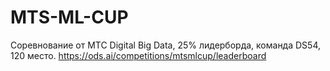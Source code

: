 # MTS-ML-CUP
Соревнование от МТС Digital Big Data, 25% лидерборда, команда DS54, 120 место.
https://ods.ai/competitions/mtsmlcup/leaderboard
